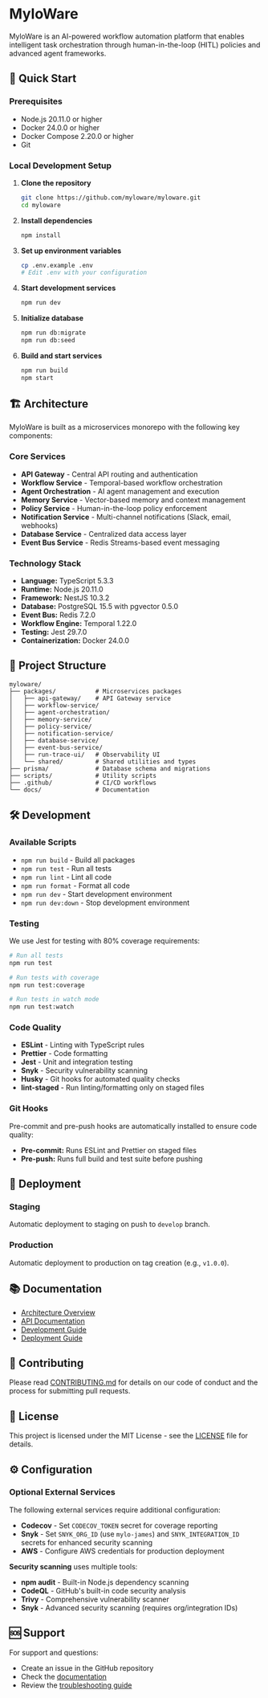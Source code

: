 # MyloWare

MyloWare is an AI-powered workflow automation platform that enables intelligent task orchestration through human-in-the-loop (HITL) policies and advanced agent frameworks.

## 🚀 Quick Start

### Prerequisites

- Node.js 20.11.0 or higher
- Docker 24.0.0 or higher
- Docker Compose 2.20.0 or higher
- Git

### Local Development Setup

1. **Clone the repository**

   ```bash
   git clone https://github.com/myloware/myloware.git
   cd myloware
   ```

2. **Install dependencies**

   ```bash
   npm install
   ```

3. **Set up environment variables**

   ```bash
   cp .env.example .env
   # Edit .env with your configuration
   ```

4. **Start development services**

   ```bash
   npm run dev
   ```

5. **Initialize database**

   ```bash
   npm run db:migrate
   npm run db:seed
   ```

6. **Build and start services**
   ```bash
   npm run build
   npm start
   ```

## 🏗️ Architecture

MyloWare is built as a microservices monorepo with the following key components:

### Core Services

- **API Gateway** - Central API routing and authentication
- **Workflow Service** - Temporal-based workflow orchestration
- **Agent Orchestration** - AI agent management and execution
- **Memory Service** - Vector-based memory and context management
- **Policy Service** - Human-in-the-loop policy enforcement
- **Notification Service** - Multi-channel notifications (Slack, email, webhooks)
- **Database Service** - Centralized data access layer
- **Event Bus Service** - Redis Streams-based event messaging

### Technology Stack

- **Language:** TypeScript 5.3.3
- **Runtime:** Node.js 20.11.0
- **Framework:** NestJS 10.3.2
- **Database:** PostgreSQL 15.5 with pgvector 0.5.0
- **Event Bus:** Redis 7.2.0
- **Workflow Engine:** Temporal 1.22.0
- **Testing:** Jest 29.7.0
- **Containerization:** Docker 24.0.0

## 📁 Project Structure

```
myloware/
├── packages/           # Microservices packages
│   ├── api-gateway/    # API Gateway service
│   ├── workflow-service/
│   ├── agent-orchestration/
│   ├── memory-service/
│   ├── policy-service/
│   ├── notification-service/
│   ├── database-service/
│   ├── event-bus-service/
│   ├── run-trace-ui/   # Observability UI
│   └── shared/         # Shared utilities and types
├── prisma/             # Database schema and migrations
├── scripts/            # Utility scripts
├── .github/            # CI/CD workflows
└── docs/               # Documentation
```

## 🛠️ Development

### Available Scripts

- `npm run build` - Build all packages
- `npm run test` - Run all tests
- `npm run lint` - Lint all code
- `npm run format` - Format all code
- `npm run dev` - Start development environment
- `npm run dev:down` - Stop development environment

### Testing

We use Jest for testing with 80% coverage requirements:

```bash
# Run all tests
npm run test

# Run tests with coverage
npm run test:coverage

# Run tests in watch mode
npm run test:watch
```

### Code Quality

- **ESLint** - Linting with TypeScript rules
- **Prettier** - Code formatting
- **Jest** - Unit and integration testing
- **Snyk** - Security vulnerability scanning
- **Husky** - Git hooks for automated quality checks
- **lint-staged** - Run linting/formatting only on staged files

### Git Hooks

Pre-commit and pre-push hooks are automatically installed to ensure code quality:

- **Pre-commit:** Runs ESLint and Prettier on staged files
- **Pre-push:** Runs full build and test suite before pushing

## 🚀 Deployment

### Staging

Automatic deployment to staging on push to `develop` branch.

### Production

Automatic deployment to production on tag creation (e.g., `v1.0.0`).

## 📚 Documentation

- [Architecture Overview](docs/architecture/index.md)
- [API Documentation](docs/architecture/rest-api-spec.md)
- [Development Guide](CONTRIBUTING.md)
- [Deployment Guide](docs/architecture/infrastructure-and-deployment.md)

## 🤝 Contributing

Please read [CONTRIBUTING.md](CONTRIBUTING.md) for details on our code of conduct and the process for submitting pull requests.

## 📄 License

This project is licensed under the MIT License - see the [LICENSE](LICENSE) file for details.

## ⚙️ Configuration

### Optional External Services

The following external services require additional configuration:

- **Codecov** - Set `CODECOV_TOKEN` secret for coverage reporting
- **Snyk** - Set `SNYK_ORG_ID` (use `mylo-james`) and `SNYK_INTEGRATION_ID` secrets for enhanced security scanning
- **AWS** - Configure AWS credentials for production deployment

**Security scanning** uses multiple tools:

- **npm audit** - Built-in Node.js dependency scanning
- **CodeQL** - GitHub's built-in code security analysis
- **Trivy** - Comprehensive vulnerability scanner
- **Snyk** - Advanced security scanning (requires org/integration IDs)

## 🆘 Support

For support and questions:

- Create an issue in the GitHub repository
- Check the [documentation](docs/)
- Review the [troubleshooting guide](docs/troubleshooting.md)
